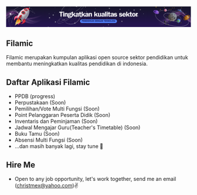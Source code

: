 ![Filamic Banner](https://github.com/filamic/ppdb/raw/main/public/img/banner.png)

## Filamic

Filamic merupakan kumpulan aplikasi open source sektor pendidikan untuk membantu meningkatkan kualitas pendidikan di indonesia.

## Daftar Aplikasi Filamic
- PPDB (progress)
- Perpustakaan (Soon)
- Pemilihan/Vote Multi Fungsi (Soon)
- Point Pelanggaran Peserta Didik (Soon)
- Inventaris dan Peminjaman (Soon)
- Jadwal Mengajar Guru(Teacher's Timetable) (Soon)
- Buku Tamu (Soon)
- Absensi Multi Fungsi (Soon)
- ...dan masih banyak lagi, stay tune 👐

## Hire Me
- Open to any job opportunity, let's work together, send me an email (christmex@yahoo.com)✌️
